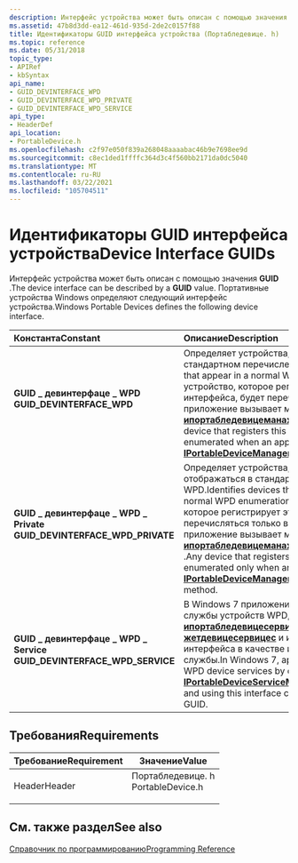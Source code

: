 ```yaml
---
description: Интерфейс устройства может быть описан с помощью значения GUID. Портативные устройства Windows определяют следующий интерфейс устройства.
ms.assetid: 47b8d3dd-ea12-461d-935d-2de2c0157f88
title: Идентификаторы GUID интерфейса устройства (Портабледевице. h)
ms.topic: reference
ms.date: 05/31/2018
topic_type:
- APIRef
- kbSyntax
api_name:
- GUID_DEVINTERFACE_WPD
- GUID_DEVINTERFACE_WPD_PRIVATE
- GUID_DEVINTERFACE_WPD_SERVICE
api_type:
- HeaderDef
api_location:
- PortableDevice.h
ms.openlocfilehash: c2f97e050f839a268048aaaabac46b9e7698ee9d
ms.sourcegitcommit: c8ec1ded1ffffc364d3c4f560bb2171da0dc5040
ms.translationtype: MT
ms.contentlocale: ru-RU
ms.lasthandoff: 03/22/2021
ms.locfileid: "105704511"
---
```

# <a name="device-interface-guids"></a><span data-ttu-id="bd67e-104">Идентификаторы GUID интерфейса устройства</span><span class="sxs-lookup"><span data-stu-id="bd67e-104">Device Interface GUIDs</span></span>

<span data-ttu-id="bd67e-105">Интерфейс устройства может быть описан с помощью значения **GUID** .</span><span class="sxs-lookup"><span data-stu-id="bd67e-105">The device interface can be described by a **GUID** value.</span></span> <span data-ttu-id="bd67e-106">Портативные устройства Windows определяют следующий интерфейс устройства.</span><span class="sxs-lookup"><span data-stu-id="bd67e-106">Windows Portable Devices defines the following device interface.</span></span>



| <span data-ttu-id="bd67e-107">Константа</span><span class="sxs-lookup"><span data-stu-id="bd67e-107">Constant</span></span>                                                                                                                                                                                                        | <span data-ttu-id="bd67e-108">Описание</span><span class="sxs-lookup"><span data-stu-id="bd67e-108">Description</span></span>                                                                                                                                                                                                                                                                                   |
|:----------------------------------------------------------------------------------------------------------------------------------------------------------------------------------------------------------------|:----------------------------------------------------------------------------------------------------------------------------------------------------------------------------------------------------------------------------------------------------------------------------------------------|
| <span id="GUID_DEVINTERFACE_WPD"></span><span id="guid_devinterface_wpd"></span><dl> <span data-ttu-id="bd67e-109"><dt>**GUID \_ девинтерфаце \_ WPD**</dt></span><span class="sxs-lookup"><span data-stu-id="bd67e-109"><dt>**GUID\_DEVINTERFACE\_WPD**</dt></span></span> </dl>                          | <span data-ttu-id="bd67e-110">Определяет устройства, которые отображаются в стандартном перечислении WPD.</span><span class="sxs-lookup"><span data-stu-id="bd67e-110">Identifies devices that appear in a normal WPD enumeration.</span></span> <span data-ttu-id="bd67e-111">Любое устройство, которое регистрирует этот GUID интерфейса, будет перечисляться, когда приложение вызывает метод [**ипортабледевицеманажер::**](/windows/desktop/api/PortableDeviceApi/nf-portabledeviceapi-iportabledevicemanager-getdevices) GetEnumerator.</span><span class="sxs-lookup"><span data-stu-id="bd67e-111">Any device that registers this interface GUID will be enumerated when an application calls the [**IPortableDeviceManager::GetDevices**](/windows/desktop/api/PortableDeviceApi/nf-portabledeviceapi-iportabledevicemanager-getdevices) method.</span></span><br/>                                 |
| <span id="GUID_DEVINTERFACE_WPD_PRIVATE"></span><span id="guid_devinterface_wpd_private"></span><dl> <span data-ttu-id="bd67e-112"><dt>**GUID \_ девинтерфаце \_ WPD \_ Private**</dt></span><span class="sxs-lookup"><span data-stu-id="bd67e-112"><dt>**GUID\_DEVINTERFACE\_WPD\_PRIVATE**</dt></span></span> </dl> | <span data-ttu-id="bd67e-113">Определяет устройства, которые не будут отображаться в стандартном перечислении WPD.</span><span class="sxs-lookup"><span data-stu-id="bd67e-113">Identifies devices that will not appear during a normal WPD enumeration.</span></span> <span data-ttu-id="bd67e-114">Любое устройство, которое регистрирует этот GUID интерфейса, будет перечисляться только в том случае, если приложение вызывает метод [**ипортабледевицеманажер:: жетприватедевицес**](/windows/desktop/api/PortableDeviceApi/nf-portabledeviceapi-iportabledevicemanager-getprivatedevices) .</span><span class="sxs-lookup"><span data-stu-id="bd67e-114">Any device that registers this interface GUID will be enumerated only when an application calls the [**IPortableDeviceManager::GetPrivateDevices**](/windows/desktop/api/PortableDeviceApi/nf-portabledeviceapi-iportabledevicemanager-getprivatedevices) method.</span></span><br/> |
| <span id="GUID_DEVINTERFACE_WPD_SERVICE"></span><span id="guid_devinterface_wpd_service"></span><dl> <span data-ttu-id="bd67e-115"><dt>**GUID \_ девинтерфаце \_ WPD \_ Service**</dt></span><span class="sxs-lookup"><span data-stu-id="bd67e-115"><dt>**GUID\_DEVINTERFACE\_WPD\_SERVICE**</dt></span></span> </dl> | <span data-ttu-id="bd67e-116">В Windows 7 приложения могут перечислять все службы устройств WPD, вызывая [**ипортабледевицесервицеманажер:: жетдевицесервицес**](/windows/desktop/api/PortableDeviceAPI/nf-portabledeviceapi-iportabledeviceservicemanager-getdeviceservices) и используя этот класс интерфейса в качестве идентификатора GUID типа службы.</span><span class="sxs-lookup"><span data-stu-id="bd67e-116">In Windows 7, applications can enumerate all WPD device services by calling [**IPortableDeviceServiceManager::GetDeviceServices**](/windows/desktop/api/PortableDeviceAPI/nf-portabledeviceapi-iportabledeviceservicemanager-getdeviceservices) and using this interface class as the service-type GUID.</span></span><br/>                                   |



## <a name="requirements"></a><span data-ttu-id="bd67e-117">Требования</span><span class="sxs-lookup"><span data-stu-id="bd67e-117">Requirements</span></span>



| <span data-ttu-id="bd67e-118">Требование</span><span class="sxs-lookup"><span data-stu-id="bd67e-118">Requirement</span></span> | <span data-ttu-id="bd67e-119">Значение</span><span class="sxs-lookup"><span data-stu-id="bd67e-119">Value</span></span> |
|-------------------|---------------------------------------------------------------------------------------------|
| <span data-ttu-id="bd67e-120">Header</span><span class="sxs-lookup"><span data-stu-id="bd67e-120">Header</span></span><br/> | <dl> <span data-ttu-id="bd67e-121"><dt>Портабледевице. h</dt></span><span class="sxs-lookup"><span data-stu-id="bd67e-121"><dt>PortableDevice.h</dt></span></span> </dl> |



## <a name="see-also"></a><span data-ttu-id="bd67e-122">См. также раздел</span><span class="sxs-lookup"><span data-stu-id="bd67e-122">See also</span></span>

<dl> <dt>

[<span data-ttu-id="bd67e-123">Справочник по программированию</span><span class="sxs-lookup"><span data-stu-id="bd67e-123">Programming Reference</span></span>](programming-reference.md)
</dt> </dl>

 

 




